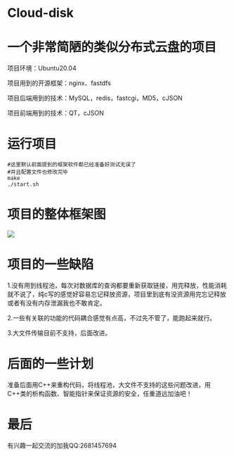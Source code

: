 # Cloud-disk
# 一个非常简陋的类似分布式云盘的项目

项目环境：Ubuntu20.04

项目用到的开源框架：nginx、fastdfs

项目后端用到的技术：MySQL，redis，fastcgi，MD5，cJSON

项目前端用到的技术：QT，cJSON

# 运行项目

```shell
#这里默认前面提到的框架软件都已经准备好测试无误了
#并且配置文件也修改完毕
make
./start.sh
```

# 项目的整体框架图

![](D:\桌面\1527001368556.png)

# 项目的一些缺陷

1.没有用到线程池，每次对数据库的查询都要重新获取链接，用完释放，性能消耗就不说了，纯c写的感觉好容易忘记释放资源，项目里到底有没资源用完忘记释放或者有没有内存泄漏我也不敢肯定。

2.一些有关联的功能的代码耦合感觉有点高，不过先不管了，能跑起来就行。

3.大文件传输目前不支持，后面改进。



# 后面的一些计划

​	准备后面用C++来重构代码，将线程池，大文件不支持的这些问题改进，用C++类的析构函数、智能指针来保证资源的安全，任重道远加油吧！

# 最后

有兴趣一起交流的加我QQ:2681457694
